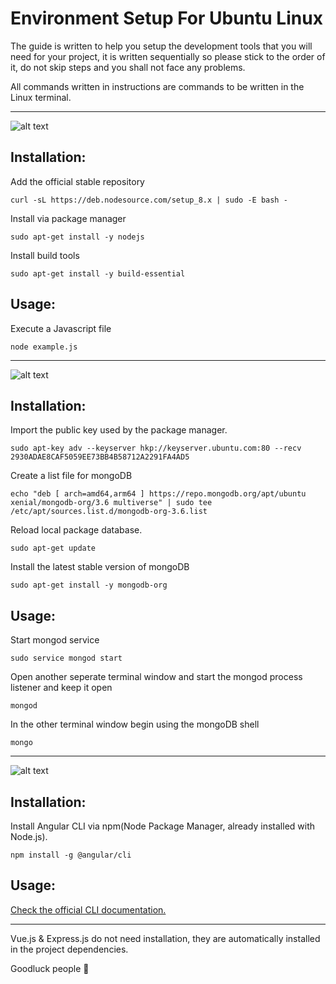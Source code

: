 # Environment Setup For Ubuntu Linux

The guide is written to help you setup the development tools that you will need for your project, it is written sequentially so please stick to the order of it, do not skip steps and you shall not face any problems.

All commands written in instructions are commands to be written in the Linux terminal.

---

![alt text](https://nodejs.org/static/images/logos/nodejs-new-pantone-black.png "Node.js")

## Installation:


Add the official stable repository

```
curl -sL https://deb.nodesource.com/setup_8.x | sudo -E bash -
```

Install via package manager

```
sudo apt-get install -y nodejs
```

Install build tools

```
sudo apt-get install -y build-essential
```

## Usage:

Execute a Javascript file

```
node example.js
```

---

![alt text](https://webassets.mongodb.com/_com_assets/cms/mongodb-logo-rgb-j6w271g1xn.jpg "mongoDB")

## Installation:


Import the public key used by the package manager.

```
sudo apt-key adv --keyserver hkp://keyserver.ubuntu.com:80 --recv 2930ADAE8CAF5059EE73BB4B58712A2291FA4AD5
```

Create a list file for mongoDB

```
echo "deb [ arch=amd64,arm64 ] https://repo.mongodb.org/apt/ubuntu xenial/mongodb-org/3.6 multiverse" | sudo tee /etc/apt/sources.list.d/mongodb-org-3.6.list
```

Reload local package database.


```
sudo apt-get update
```

Install the latest stable version of mongoDB

```
sudo apt-get install -y mongodb-org
```

## Usage:

Start mongod service

```
sudo service mongod start
```

Open another seperate terminal window and start the mongod process listener and keep it open

```
mongod
```

In the other terminal window begin using the mongoDB shell

```
mongo
```

---

![alt text](https://cdn.worldvectorlogo.com/logos/angular-3.svg "Angular")

## Installation:


Install Angular CLI via npm(Node Package Manager, already installed with Node.js).

```
npm install -g @angular/cli
```

## Usage:


[Check the official CLI documentation.](https://github.com/angular/angular-cli/wiki)

---

Vue.js & Express.js do not need installation, they are automatically installed in the project dependencies.

Goodluck people :metal:
